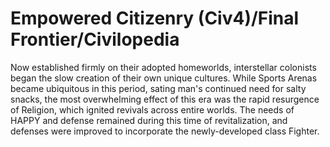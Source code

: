# Empowered Citizenry (Civ4)/Final Frontier/Civilopedia

Now established firmly on their adopted homeworlds, interstellar colonists began the slow creation of their own unique cultures. While Sports Arenas became ubiquitous in this period, sating man's continued need for salty snacks, the most overwhelming effect of this era was the rapid resurgence of Religion, which ignited revivals across entire worlds. The needs of HAPPY and defense remained during this time of revitalization, and defenses were improved to incorporate the newly-developed class Fighter.
